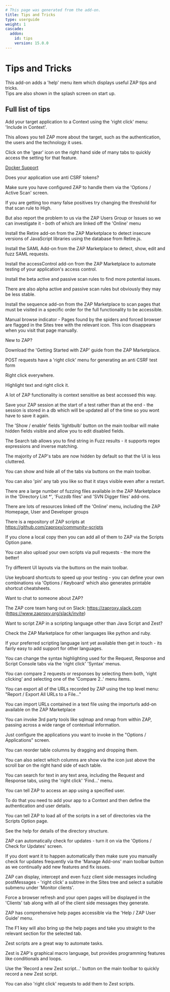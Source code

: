 ```yaml
---
# This page was generated from the add-on.
title: Tips and Tricks
type: userguide
weight: 1
cascade:
  addon:
    id: tips
    version: 15.0.0
---
```


# Tips and Tricks

This add-on adds a 'help' menu item which displays useful ZAP tips and tricks.  
Tips are also shown in the splash screen on start up.

## Full list of tips

Add your target application to a Context using the 'right click' menu: 'Include in Context'.  

This allows you tell ZAP more about the target, such as the authentication, the users and the technology it uses.

Click on the 'gear' icon on the right hand side of many tabs to quickly access the setting for that feature.

[Docker Support](/docs/docker/)

Does your application use anti CSRF tokens?  

Make sure you have configured ZAP to handle them via the 'Options / Active Scan' screen.

If you are getting too many false positives try changing the threshold for that scan rule to High.  

But also report the problem to us via the ZAP Users Group or Issues so we can investigate it - both of which are linked off the 'Online' menu

Install the Retire add-on from the ZAP Marketplace to detect insecure versions of JavaScript libraries using the database from Retire.js.

Install the SAML Add-on from the ZAP Marketplace to detect, show, edit and fuzz SAML requests.

Install the accessControl add-on from the ZAP Marketplace to automate testing of your application's access control.

Install the beta active and passive scan rules to find more potential issues.  

There are also alpha active and passive scan rules but obviously they may be less stable.

Install the sequence add-on from the ZAP Marketplace to scan pages that must be visited in a specific order for the full functionality to be accessible.

Manual browse indicator - Pages found by the spiders and forced browser are flagged in the Sites tree with the relevant icon. This icon disappears when you visit that page manually.

New to ZAP?  

Download the 'Getting Started with ZAP' guide from the ZAP Marketplace.

POST requests have a 'right click' menu for generating an anti CSRF test form

Right click everywhere.  

Highlight text and right click it.  

A lot of ZAP functionality is context sensitive as best accessed this way.

Save your ZAP session at the start of a test rather than at the end - the session is stored in a db which will be updated all of the time so you wont have to save it again.

The 'Show / enable' fields 'lightbulb' button on the main toolbar will make hidden fields visible and allow you to edit disabled fields.

The Search tab allows you to find string in Fuzz results - it supports regex expressions and inverse matching.

The majority of ZAP's tabs are now hidden by default so that the UI is less cluttered.  

You can show and hide all of the tabs via buttons on the main toolbar.  

You can also 'pin' any tab you like so that it stays visible even after a restart.

There are a large number of fuzzing files available in the ZAP Marketplace in the 'Directory List \*', 'Fuzzdb files' and 'SVN Digger files' add-ons.

There are lots of resources linked off the 'Online' menu, including the ZAP Homepage, User and Developer groups

There is a repository of ZAP scripts at https://github.com/zaproxy/community-scripts  

If you clone a local copy then you can add all of them to ZAP via the Scripts Option pane.  

You can also upload your own scripts via pull requests - the more the better!

Try different UI layouts via the buttons on the main toolbar.

Use keyboard shortcuts to speed up your testing - you can define your own combinations via 'Options / Keyboard' which also generates printable shortcut cheatsheets.

Want to chat to someone about ZAP?  

The ZAP core team hang out on Slack: https://zaproxy.slack.com (https://www.zaproxy.org/slack/invite)

Want to script ZAP in a scripting language other than Java Script and Zest?  

Check the ZAP Marketplace for other languages like python and ruby.  

If your preferred scripting language isnt yet available then get in touch - its fairly easy to add support for other languages.

You can change the syntax highlighting used for the Request, Response and Script Console tabs via the 'right click' 'Syntax' menus.

You can compare 2 requests or responses by selecting them both, 'right clicking' and selecting one of the 'Compare 2..' menu items.

You can export all of the URLs recorded by ZAP using the top level menu: "Report / Export All URLs to a File..."

You can import URLs contained in a text file using the importurls add-on available on the ZAP Marketplace

You can invoke 3rd party tools like sqlmap and nmap from within ZAP, passing across a wide range of contextual information.  

Just configure the applications you want to invoke in the "Options / Applications" screen.

You can reorder table columns by dragging and dropping them.  

You can also select which columns are show via the icon just above the scroll bar on the right hand side of each table.

You can search for text in any text area, including the Request and Response tabs, using the 'right click' 'Find...' menu.

You can tell ZAP to access an app using a specified user.  

To do that you need to add your app to a Context and then define the authentication and user details.

You can tell ZAP to load all of the scripts in a set of directories via the Scripts Option page.  

See the help for details of the directory structure.

ZAP can automatically check for updates - turn it on via the 'Options / Check for Updates' screen.  

If you dont want it to happen automatically then make sure you manually check for updates frequently via the 'Manage Add-ons' main toolbar button as we continually add new features and fix issues.

ZAP can display, intercept and even fuzz client side messages including postMessages - 'right click' a subtree in the Sites tree and select a suitable submenu under 'Monitor clients'.  

Force a browser refresh and your open pages will be displayed in the 'Clients' tab along with all of the client side messages they generate.

ZAP has comprehensive help pages accessible via the 'Help / ZAP User Guide' menu.  

The F1 key will also bring up the help pages and take you straight to the relevant section for the selected tab.

Zest scripts are a great way to automate tasks.  

Zest is ZAP's graphical macro language, but provides programming features like conditionals and loops.  

Use the 'Record a new Zest script...' button on the main toolbar to quickly record a new Zest script.  

You can also 'right click' requests to add them to Zest scripts.
